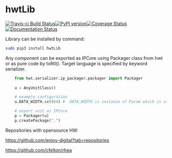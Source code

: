 # hwtLib

[![Travis-ci Build Status](https://travis-ci.org/Nic30/hwtLib.png?branch=master)](https://travis-ci.org/Nic30/hwtLib)[![PyPI version](https://badge.fury.io/py/hwtLib.svg)](http://badge.fury.io/py/hwtLib)[![Coverage Status](https://coveralls.io/repos/github/Nic30/hwtLib/badge.svg?branch=master)](https://coveralls.io/github/Nic30/hwtLib?branch=master)[![Documentation Status](https://readthedocs.org/projects/hwtlib/badge/?version=latest)](http://hwtlib.readthedocs.io/en/latest/?badge=latest)
 
Library can be installed by command: 
``` bash
sudo pip3 install hwtLib
```


Any component can be exported as IPCore using Packager class from hwt or as pure code by toRtl().
Target language is specified by keyword serializer.
```python
    from hwt.serializer.ip_packager.packager import Packager
    
    u = AnyUnitClass()

    # example configuration
    u.DATA_WIDTH.set(64) #  DATA_WIDTH is instance of Param which is used to mark config

    # export unit as IPCore
    p = Packager(u)
    p.createPackage(".")
```


Repositories with opensource HW:

https://github.com/enjoy-digital?tab=repositories

https://github.com/cfelton/rhea
